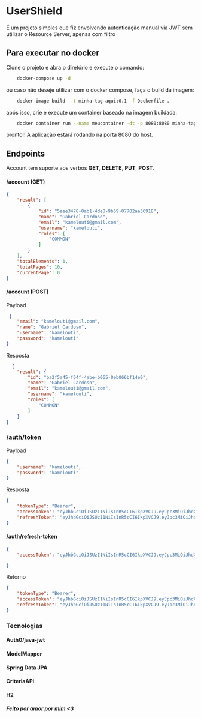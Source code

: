 # UserShield

É um projeto simples que fiz envolvendo autenticação manual via JWT sem utilizar o Resource Server, apenas com filtro

## Para executar no docker

Clone o projeto e abra o diretório e execute o comando:

```bash
    docker-compose up -d
```

ou caso não deseje utilizar com o docker compose, faça o build da imagem:

```bash
    docker image build  -t minha-tag-aqui:0.1 -f Dockerfile .
```

após isso, crie e execute um container baseado na imagem buildada:

```bash
    docker container run --name meucontainer -dt -p 8080:8080 minha-tag-aqui:0.1 
```

pronto!! A aplicação estará rodando na porta 8080 do host.

## Endpoints

Account tem suporte aos verbos **GET**, **DELETE**, **PUT**, **POST**.

#### /account (GET)

```json
{
    "result": [
        {
            "id": "5aee3478-0ab1-4de0-9b59-07702aa36918",
            "name": "Gabriel Cardoso",
            "email": "kamelouti@gmail.com",
            "username": "kamelouti",
            "roles": [
                "COMMON"
            ]
        }
    ],
    "totalElements": 1,
    "totalPages": 10,
    "currentPage": 0
}
```

#### /account (POST)

Payload


```json
 {
    "email": "kamelouti@gmail.com",
    "name": "Gabriel Cardoso",
    "username": "kamelouti",
    "password": "kamelouti"
}
```

Resposta

```json
  {
    "result": {
        "id": "ba2f5a45-f64f-4abe-b065-0eb066bf14e0",
        "name": "Gabriel Cardoso",
        "email": "kamelouti@gmail.com",
        "username": "kamelouti",
        "roles": [
            "COMMON"
        ]
    }
}
```

### /auth/token

Payload

```json
{
    "username": "kamelouti",
    "password": "kamelouti"
}
```

Resposta

```json
{
    "tokenType": "Bearer",
    "accessToken": "eyJhbGciOiJSUzI1NiIsInR5cCI6IkpXVCJ9.eyJpc3MiOiJhdXRoIiwiZXhwIjoxNzEwMTE0ODE2LCJzdWIiOiJrYW1lbG91dGkiLCJyb2xlcyI6IkNPTU1PTiJ9.FJRFUsRVMhn4RJQ0wN8ntpUHV8z0EIf8T2qJsENJNqlu3c8Onval5l8nsFEz9sgC5MOPHQpzef0CFBVOG0dvIi1MbKrwxH9poTA4jKDVXzPeHgoYk0y7HA1oe3J6ycdBa5NaB4XGTHS4Nj0tyGimrJXdT9AX28NlmhFnFHRObgq6EwejY3gaIB8vmDK6TvDceEPa1XyAy_D8QSK5BLQq0Ljio0p_PTruhw_WDhcXlkx_Gz9YqBcLbiJt6cWtMbzvRGZw2Dz63VO6_bEDll5YC3IEGF2La-P3h8i2MMMwy3ENTmYjPqAodSt-78PGyISl8vf9d5EM9-SanVLpX_J-mA",
    "refreshToken": "eyJhbGciOiJSUzI1NiIsInR5cCI6IkpXVCJ9.eyJpc3MiOiJhdXRoIiwiZXhwIjoxNzEwMTI1NjE2LCJzdWIiOiJrYW1lbG91dGkiLCJyb2xlcyI6IkNPTU1PTiIsInJlZnJlc2hUb2tlbiI6dHJ1ZX0.fk17CU8cUniP_qwJBqWKbUEB3KKApIxYDmGK4PXtoprAuL-bZPQpyleUiTQDvN11WirRjLnoxS3zY0tsyV3jILbdNi_F6xO-rMWTDvxKim9uFFyhq-AFTlPGf68mTml8_QRaDaeQKRHjm4jFibfmxW1EOpbn23bmusXNHCtEaAk8zHbm0F-F9F1lHvosXKVzCa0Uc5mToUzExE_G0l-jRzLlyKBBikGHz4glhtwKhzwKagMJ3sZaqPKpLxNy3VqBBHDvh708wohZgxz5X9j-1qSh1T_XYgP1Vr-z9fAzHi7UJOpHTE1bfLwoTMwwL_SqNJkGRKMaj4n-UYJXwGIt3g"
}

```

#### /auth/refresh-token 

```json
{
    "accessToken": "eyJhbGciOiJSUzI1NiIsInR5cCI6IkpXVCJ9.eyJpc3MiOiJhdXRoIiwiZXhwIjoxNzEwMTE0ODE2LCJzdWIiOiJrYW1lbG91dGkiLCJyb2xlcyI6IkNPTU1PTiJ9.FJRFUsRVMhn4RJQ0wN8ntpUHV8z0EIf8T2qJsENJNqlu3c8Onval5l8nsFEz9sgC5MOPHQpzef0CFBVOG0dvIi1MbKrwxH9poTA4jKDVXzPeHgoYk0y7HA1oe3J6ycdBa5NaB4XGTHS4Nj0tyGimrJXdT9AX28NlmhFnFHRObgq6EwejY3gaIB8vmDK6TvDceEPa1XyAy_D8QSK5BLQq0Ljio0p_PTruhw_WDhcXlkx_Gz9YqBcLbiJt6cWtMbzvRGZw2Dz63VO6_bEDll5YC3IEGF2La-P3h8i2MMMwy3ENTmYjPqAodSt-78PGyISl8vf9d5EM9-SanVLpX_J-mA"

}
```

Retorno

```json
{
    "tokenType": "Bearer",
    "accessToken": "eyJhbGciOiJSUzI1NiIsInR5cCI6IkpXVCJ9.eyJpc3MiOiJhdXRoIiwiZXhwIjoxNzEwMTE1MDk3LCJzdWIiOiJrYW1lbG91dGkiLCJyb2xlcyI6IkNPTU1PTiJ9.PClUc7cxojCXzGYFwfMyah486ecGTsTaERQY35cg29JrsQr_RvBmVmkKGHTbH5KMrbR0-S39B9fWU3drDIUVDW8B62TbmlLqFql67fIvqAWUhTzZzymrxTMmUNRm-VmDOYmrhctMLy_FO0j18gvu5_G0GdB5ysYIO8dEPfa2Rrz57yul-BTBlSKLQbf9dYdHbQcso1TlexNnXEVbgY47WcCuWRyF-NkCzQxX4PSCrzIvzsz-TXfOneDOEADk1ikN1G0zk3ARFMB-hjxV_HHZx1SKLA7q02r16DjZvZOQVR8AF-P_XE2pDMh7-0Zase7uK9RZK8ybHIk0CvSwlc2idg",
    "refreshToken": "eyJhbGciOiJSUzI1NiIsInR5cCI6IkpXVCJ9.eyJpc3MiOiJhdXRoIiwiZXhwIjoxNzEwMTIyMjk3LCJzdWIiOiJrYW1lbG91dGkiLCJyb2xlcyI6IkNPTU1PTiIsInJlZnJlc2hUb2tlbiI6dHJ1ZX0.SvnXw9HnnVD2VzR1ItUpGRPkrhSKRJGliZKj_aXeuWN-2vxD9yZBWAz8_jHpVeqknlT5XPQlb11yVVgv1AF78eJchvpw_gcQi6E5xPAlZTNZ1lygLt7qbJxwtNG7wtxFYxU2ibhSOk2KBJCgMazUi8ogPlLEvXAY8qqnpkZIzq_cA6siAAE9nRIQmmaW1Bfp3n2xFNp2RdJQb9K4Mq9PkqAl8KUvyDiohzwku6AEgTt5lSEfmjTRe9xkPeJ0EY1eTHJYdYaRA423DtxPXAcyyv1tYJvwrVbSEA3CPJhUy2p23AiQ6pzKJCS5_JOnwNG0G1xT_9bNL05Fj-4h4qQ8oA"
}
```

### Tecnologias

#### Auth0/java-jwt

#### ModelMapper

#### Spring Data JPA

#### CriteriaAPI

#### H2

##### Feito por amor por mim <3